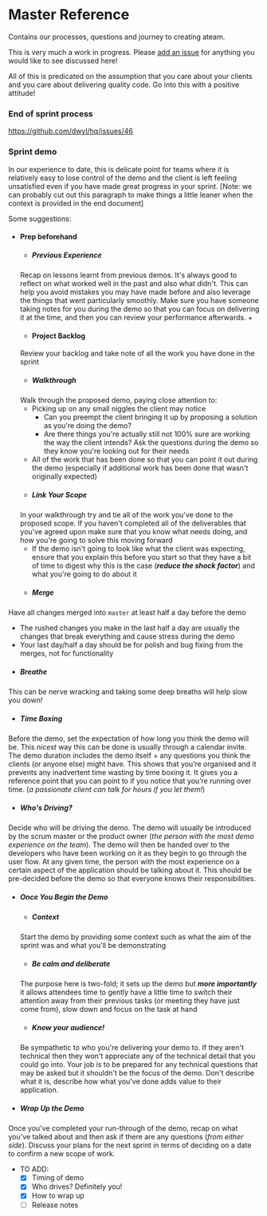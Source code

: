 # Master Reference

Contains our processes, questions and journey to creating ateam.

This is very much a work in progress. Please [add an issue](https://github.com/dwyl/ateam-master-reference/issues) for anything you would like to see discussed here!

All of this is predicated on the assumption that you care about your clients and you care about delivering quality code. Go into this with a positive attitude!

### End of sprint process
https://github.com/dwyl/hq/issues/46

### Sprint demo
In our experience to date, this is delicate point for teams where it is relatively easy to lose control of the demo and the client is left feeling unsatisfied even if you have made great progress in your sprint. [Note: we can probably cut out this paragraph to make things a little leaner when the context is provided in the end document]

Some suggestions:
+ #### Prep beforehand
  + ##### Previous Experience
  Recap on lessons learnt from previous demos. It's always good to reflect on what worked well in the past and also what didn't. This can help you avoid mistakes you may have made before and also leverage the things that went particularly smoothly. Make sure you have someone taking notes for you during the demo so that you can focus on delivering it at the time, and then you can review your performance afterwards.
  +
  + #### Project Backlog
  Review your backlog and take note of all the work you have done in the sprint
  + ##### Walkthrough
  Walk through the proposed demo, paying close attention to:
    + Picking up on any small niggles the client may notice
      + Can you preempt the client bringing it up by proposing a solution as you're doing the demo?
      + Are there things you're actually still not 100% sure are working the way the client intends? Ask the questions during the demo so they know you're looking out for their needs
    + All of the work that has been done so that you can point it out during the demo (especially if additional work has been done that wasn't originally expected)
  + ##### Link Your Scope
  In your walkthrough try and tie all of the work you've done to the proposed scope. If you haven't completed all of the deliverables that you've agreed upon make sure that you know what needs doing, and how you're going to solve this moving forward
  + If the demo isn't going to look like what the client was expecting, ensure that you explain this before you start so that they have a bit of time to digest why this is the case (***reduce the shock factor***) and what you're going to do about it
  + ##### Merge
 Have all changes merged into `master` at least half a day before the demo
  + The rushed changes you make in the last half a day are usually the changes that break everything and cause stress during the demo
  + Your last day/half a day should be for polish and bug fixing from the merges, not for functionality
  + ##### Breathe
   This can be nerve wracking and taking some deep breaths will help slow you down!
  + ##### Time Boxing
Before the demo, set the expectation of how long you think the demo will be. This _nicest_ way this can be done is usually through a calendar invite. The demo duration includes the demo itself + any questions you think the clients (or anyone else) might have. This shows that you’re organised and it prevents any inadvertent time wasting by time boxing it. It gives you a reference point that you can point to if you notice that you’re running over time. (_a passionate client can talk for hours if you let them!_)
  + ##### Who's Driving?
Decide who will be driving the demo. The demo will usually be introduced by the scrum master or the product owner (_the person with the most demo experience on the team_). The demo will then be handed over to the developers who have been working on it as they begin to go through the user flow. At any given time, the person with the most experience on a certain aspect of the application should be talking about it. This should be pre-decided before the demo so that everyone knows their responsibilities.
+ ##### Once You Begin the Demo
  + ##### Context
  Start the demo by providing some context such as what the aim of the sprint was and what you'll be demonstrating
  + ##### Be calm and deliberate
  The purpose here is two-fold; it sets up the demo but ***more importantly*** it allows attendees time to gently have a little time to switch their attention away from their previous tasks (or meeting they have just come from), slow down and focus on the task at hand
  + ##### Know your audience!
  Be sympathetic to who you're delivering your demo to. If they aren't technical then they won't appreciate any of the technical detail that you could go into. Your job is to be prepared for any technical questions that may be asked but it shouldn't be the focus of the demo. Don't describe what it is, describe how what you've done adds value to their application.
+ ##### Wrap Up the Demo
Once you've completed your run-through of the demo, recap on what you've talked about and then ask if there are any questions (_from either side_). Discuss your plans for the next sprint in terms of deciding on a date to confirm a new scope of work.

+ TO ADD:
  + [x] Timing of demo
  + [x] Who drives? Definitely you!
  + [x] How to wrap up
  + [ ] Release notes
